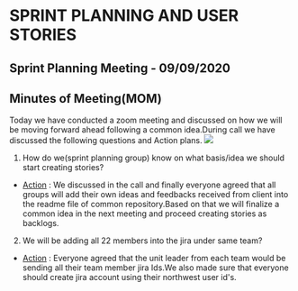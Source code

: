 
# SPRINT PLANNING AND USER STORIES
## Sprint Planning Meeting - 09/09/2020
## Minutes of Meeting(MOM)
Today we have conducted a zoom meeting and discussed on how we will be moving forward ahead following a common idea.During call we have discussed the following questions and Action plans.
![](https://github.com/annie0sc/gdp_health_app/blob/master/Sprint%20Planning%20and%20UserStories/Meet_Sprint_Planning.PNG?raw=true)
1. How do we(sprint planning group) know on what basis/idea we should start creating stories?
  - <ins>Action</ins> : We discussed in the call and finally everyone agreed that all groups will add their own ideas and feedbacks received from client into the readme file of       common repository.Based on that we will finalize a common idea in the next meeting and proceed creating stories as backlogs.
2. We will be adding all 22 members into the jira under same team?
  - <ins>Action</ins> : Everyone agreed that the unit leader from each team would be sending all their team member jira Ids.We also made sure that everyone should create jira         account using their northwest user id's.
